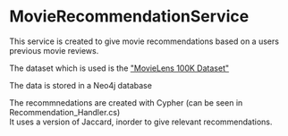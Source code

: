 # MovieRecommendationService
This service is created to give movie recommendations based on a users previous movie reviews.

The dataset which is used is the ["MovieLens 100K Dataset"](https://grouplens.org/datasets/movielens/100k/)

The data is stored in a Neo4j database 

The recommnedations are created with Cypher (can be seen in Recommendation_Handler.cs)
<br>It uses a version of Jaccard, inorder to give relevant recommendations.



